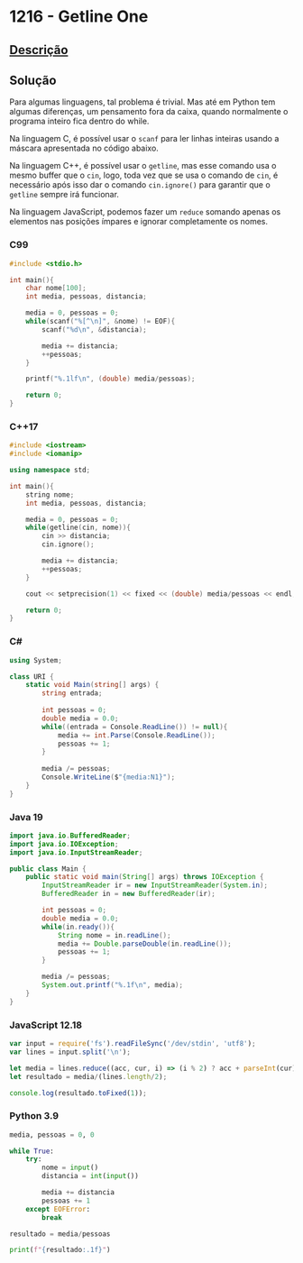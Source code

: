 # 1216 - Getline One

## [Descrição](https://www.beecrowd.com.br/judge/pt/problems/view/1216)

## Solução

Para algumas linguagens, tal problema é trivial. Mas até em Python tem algumas diferenças, um pensamento fora da caixa, quando normalmente o programa inteiro fica dentro do while.

Na linguagem C, é possível usar o `scanf` para ler linhas inteiras usando a máscara apresentada no código abaixo.

Na linguagem C++, é possível usar o `getline`, mas esse comando usa o mesmo buffer que o `cin`, logo, toda vez que se usa o comando de `cin`, é necessário após isso dar o comando `cin.ignore()` para garantir que o `getline` sempre irá funcionar.

Na linguagem JavaScript, podemos fazer um `reduce` somando apenas os elementos nas posições ímpares e ignorar completamente os nomes.

### C99
```c
#include <stdio.h>

int main(){
    char nome[100];
    int media, pessoas, distancia;

    media = 0, pessoas = 0;
    while(scanf("%[^\n]", &nome) != EOF){
        scanf("%d\n", &distancia);

        media += distancia;
        ++pessoas;
    }

    printf("%.1lf\n", (double) media/pessoas);

    return 0;
}
```

### C++17
```cpp
#include <iostream>
#include <iomanip>

using namespace std;

int main(){
    string nome;
    int media, pessoas, distancia;

    media = 0, pessoas = 0;
    while(getline(cin, nome)){
        cin >> distancia;
        cin.ignore();

        media += distancia;
        ++pessoas;
    }

    cout << setprecision(1) << fixed << (double) media/pessoas << endl;

    return 0;
}
```

### C#
```cs
using System;

class URI {
    static void Main(string[] args) {
        string entrada;
        
        int pessoas = 0;
        double media = 0.0;
        while((entrada = Console.ReadLine()) != null){
            media += int.Parse(Console.ReadLine());
            pessoas += 1;
        }
        
        media /= pessoas;
        Console.WriteLine($"{media:N1}");
    }
}
```

### Java 19
```java
import java.io.BufferedReader;
import java.io.IOException;
import java.io.InputStreamReader;

public class Main {
    public static void main(String[] args) throws IOException {
        InputStreamReader ir = new InputStreamReader(System.in);
        BufferedReader in = new BufferedReader(ir);

        int pessoas = 0;
        double media = 0.0;
        while(in.ready()){
            String nome = in.readLine();
            media += Double.parseDouble(in.readLine());
            pessoas += 1;
        }

        media /= pessoas;
        System.out.printf("%.1f\n", media);
    }
}
```

### JavaScript 12.18
```js
var input = require('fs').readFileSync('/dev/stdin', 'utf8');
var lines = input.split('\n');

let media = lines.reduce((acc, cur, i) => (i % 2) ? acc + parseInt(cur) : acc, 0);
let resultado = media/(lines.length/2);

console.log(resultado.toFixed(1));
```

### Python 3.9
```py
media, pessoas = 0, 0

while True:
    try:
        nome = input()
        distancia = int(input())

        media += distancia
        pessoas += 1
    except EOFError:
        break

resultado = media/pessoas

print(f"{resultado:.1f}")
```